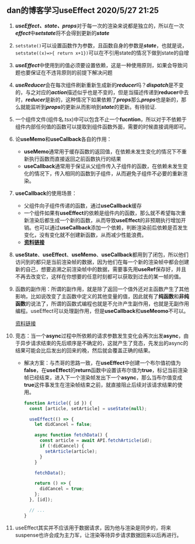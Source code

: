 ## dan的博客学习useEffect 2020/5/27 21:25

1. ***useEffect、state、props***对于每一次的渲染来说都是独立的，所以在一次***effect***中***setstate***将不会得到更新的***state***
2. `setstate()`可以设置函数作为参数，且函数自身的参数是***state***，也就是说，`setstate((x)=>{ return x+1})`可以在不引用state的情况下做到state的自增
3. ***useEffect***中使用到的值必须要设置依赖，这是一种使用原则，如果会导致问题也要保证在不违背原则的前提下解决问题
4. ***useReducer***会在每次组件刷新重新生成新的***reducer***吗？***dispatch***是不变的，与之对应的***action***描述似乎也是不变的，但是当描述传递到**reducer**中去时，***reducer***是新的，这种情况下如果依赖了***props***那么***props***也是新的，那么就能监听到***props***的更新从而影响到***state***的更新。有待验证.
5. 一个组件文件(组件名.tsx)中可以包含不止一个**fucntion**，所以对于不依赖于组件内部任何值的函数可以提取到组件函数外面，需要的时候直接调用即可。
6. 论**useMemo**和**useCallback**各自的作用：

   * **useMemo**通常用于缓存函数的返回值，在依赖未发生变化的情况下不重新执行函数而直接返回之前函数执行的结果
   * **useCallback**通常用于保证从父组件传入子组件的函数，在依赖未发生变化的情况下，传入相同的函数到子组件，从而避免子组件不必要的重新渲染。
3. **useCallback**的使用场景：

   * 父组件向子组件传递的函数，通过**useCallback**缓存
   * 一个组件如果有**useEffect**的依赖是组件内的函数，那么就不希望每次重新渲染后都生成一个新的函数，从而导致**useEffect**的非预期执行增加开销。也可以通过**useCallback**添加一个依赖，判断渲染前后依赖是否发生变化，没有变化就不创建新函数，从而减少性能浪费。
   * [**资料链接**](https://blog.csdn.net/sinat_17775997/article/details/94453167)

4. **useState**、**useEffect**、**useMemo**、**useCallback**都用到了闭包，所以他们访问到的都只是当前渲染帧的数据，因为他们在每一个新的渲染帧中都会创建新的自己，想要追溯之前渲染帧中的数据，需要事先用**useRef**保存好，并且不再去改变它，这样在你想要的任意时刻都可以获取到过去的某一帧的值。

5. 函数的副作用：所谓的副作用，就是除了返回一个值外还对主函数产生了其他影响，比如说改变了主函数中定义的其他变量的值，因此就有了**纯函数**和**非纯函数**的说法了，所谓的函数式编程也就是不允许产生副作用，也就是无副作用编程。useEffect可以处理副作用，但是**useCallback**和**useMeomo**不可以。

   [资料链接](http://www.fly63.com/article/detial/1176)

6. 竞态：当一个**async**过程中所依赖的请求参数发生变化会再次出发**async**，由于异步请求结束的先后顺序是不确定的，这就产生了竞态，先发出的async的结果可能会比后发出的回来的晚，然后就会覆盖正确的结果。

   * 解决方案：与杰哥的思路一致，在**useEffect**中创建一个布尔值初值为**false**，在**useEffect**的**return**函数中设置该布尔值为**true**，标记当前渲染帧已经结束，进入下一个渲染帧发出下一个**async**，那么当布尔值变成**true**这件事发生在渲染帧结束之前，就直接阻止后续对该请求结果的使用。

     ```javascript
     function Article({ id }) {
       const [article, setArticle] = useState(null);
     
       useEffect(() => {
         let didCancel = false;
     
         async function fetchData() {
           const article = await API.fetchArticle(id);
           if (!didCancel) {
             setArticle(article);
           }
         }
     
         fetchData();
     
         return () => {
           didCancel = true;
         };
       }, [id]);
     
       // ...
     }
     ```

7. useEffect其实并不应该用于数据请求，因为他与渲染是同步的，将来suspense也许会成为主力军，让渲染等待异步请求数据回来以后再进行。
